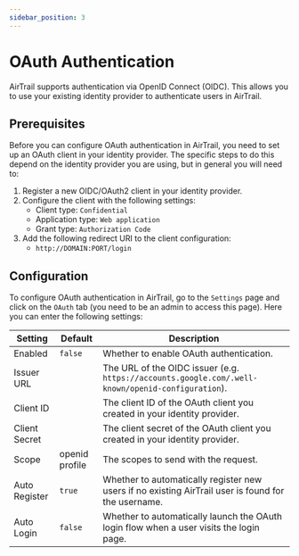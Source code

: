 ```yaml
---
sidebar_position: 3
---
```


# OAuth Authentication

AirTrail supports authentication via OpenID Connect (OIDC).
This allows you to use your existing identity provider to authenticate users in AirTrail.

## Prerequisites

Before you can configure OAuth authentication in AirTrail, you need to set up an OAuth client in your identity provider.
The specific steps to do this depend on the identity provider you are using, but in general you will need to:

1. Register a new OIDC/OAuth2 client in your identity provider.
2. Configure the client with the following settings:
    - Client type: `Confidential`
    - Application type: `Web application`
    - Grant type: `Authorization Code`
3. Add the following redirect URI to the client configuration:
    - `http://DOMAIN:PORT/login`

## Configuration

To configure OAuth authentication in AirTrail, go to the `Settings` page and click on the `OAuth` tab (you need to be an
admin to access this page).
Here you can enter the following settings:

| Setting       | Default        | Description                                                                                         |
|---------------|----------------|-----------------------------------------------------------------------------------------------------|
| Enabled       | `false`        | Whether to enable OAuth authentication.                                                             |
| Issuer URL    |                | The URL of the OIDC issuer (e.g. `https://accounts.google.com/.well-known/openid-configuration`).   |
| Client ID     |                | The client ID of the OAuth client you created in your identity provider.                            |
| Client Secret |                | The client secret of the OAuth client you created in your identity provider.                        |
| Scope         | openid profile | The scopes to send with the request.                                                                |
| Auto Register | `true`         | Whether to automatically register new users if no existing AirTrail user is found for the username. |
| Auto Login    | `false`        | Whether to automatically launch the OAuth login flow when a user visits the login page.             |
